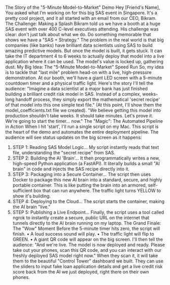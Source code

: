 The Story of the "5-Minute Model-to-Market" Demo
Hey [Friend's Name],
You asked what I’m working on for this big SAS event in Singapore. It's a pretty cool project, and it all started with an email from our CEO, Bikram.
The Challenge: Making a Splash
Bikram told us we have a booth at a huge SAS event with over 400 C-level executives attending. His challenge was clear: don't just talk about what we do. Do something memorable that shows we have a "SAS + Strategy."
The problem in the real world is that big companies (like banks) have brilliant data scientists using SAS to build amazing predictive models. But once the model is built, it gets stuck. It can take the IT department 4 to 6 weeks to actually deploy that model into a live application where it can be used. The model's value is locked up, gathering dust.
My Big Idea: The "5-Minute Model-to-Market" Speed Run
So, my idea is to tackle that "last mile" problem head-on with a live, high-pressure demonstration.
At our booth, we'll have a giant LED screen with a 5-minute countdown timer and a physical traffic light.
Here's the story I'll tell the audience:
"Imagine a data scientist at a major bank has just finished building a brilliant credit risk model in SAS. Instead of a complex, weeks-long handoff process, they simply export the mathematical 'secret recipe' of that model into this one simple text file."
(At this point, I'll show them the model_coefficients.txt file we created).
"We believe getting this model into production shouldn't take weeks. It should take minutes. Let's prove it. We're going to start the timer... now."
The "Magic": The Automated Pipeline in Action
When I hit 'start', I'll run a single script on my Mac. This script is the heart of the demo and automates the entire deployment pipeline. The audience will see status updates on the big screen as it happens:
1.	STEP 1: Reading SAS Model Logic...
My script instantly reads that text file, understanding the "secret recipe" from SAS.
2.	STEP 2: Building the AI 'Brain'...
It then programmatically writes a new, high-speed Python application (a FastAPI). It literally builds a small "AI brain" in code and injects the SAS recipe directly into it.
3.	STEP 3: Packaging into a Secure Container...
The script then uses Docker to package this new AI brain into a standard, secure, and highly portable container. This is like putting the brain into an armored, self-sufficient box that can run anywhere. The traffic light turns YELLOW to show it's building.
4.	STEP 4: Deploying to the Cloud...
The script starts the container, making the AI brain "live."
5.	STEP 5: Publishing a Live Endpoint...
Finally, the script uses a tool called ngrok to instantly create a secure, public URL on the internet that tunnels directly to the AI brain running on my laptop.
The Grand Finale: The "Wow" Moment
Before the 5-minute timer hits zero, the script will finish.
•	A loud success sound will play.
•	The traffic light will flip to GREEN.
•	A giant QR code will appear on the big screen.
I'll then tell the audience:
"And we're live. The model is now deployed and ready. Please take out your phones, scan this QR code, and you can interact with our freshly deployed SAS model right now."
When they scan it, it will take them to the beautiful "Control Tower" dashboard we built. They can use the sliders to input fake loan application details and get a live credit risk score back from the AI we just deployed, right there on their own phones.

